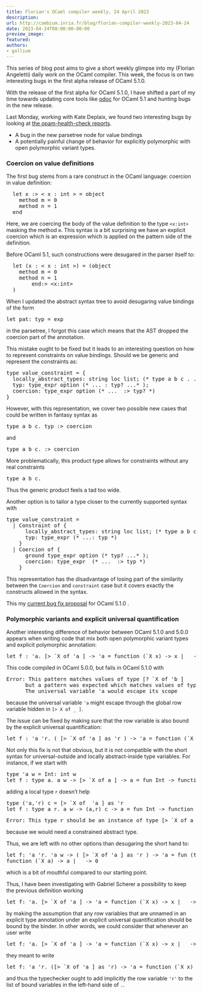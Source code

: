 ```yaml
---
title: Florian's OCaml compiler weekly, 24 April 2023
description:
url: http://cambium.inria.fr/blog/florian-compiler-weekly-2023-04-24
date: 2023-04-24T08:00:00-00:00
preview_image:
featured:
authors:
- gallium
---
```




  <p>This series of blog post aims to give a short weekly glimpse into my
(Florian Angeletti) daily work on the OCaml compiler. This week, the
focus is on two interesting bugs in the first alpha release of OCaml
5.1.0.</p>


  

<p>With the release of the first alpha for OCaml 5.1.0, I have shifted a
part of my time towards updating core tools like <a href="https://github.com/ocaml/odoc/pull/956">odoc</a> for OCaml 5.1 and
hunting bugs in the new release.</p>
<p>Last Monday, working with Kate Deplaix, we found two interesting bugs
by looking at <a href="http://check.ocamllabs.io">the opam-health-check
reports</a>.</p>
<ul>
<li>A bug in the new parsetree node for value bindings</li>
<li>A potentially painful change of behavior for explicitly polymorphic
with open polymorphic variant types.</li>
</ul>
<h3>Coercion on value
definitions</h3>
<p>The first bug stems from a rare construct in the OCaml language:
coercion in value definition:</p>
<div class="highlight"><pre><span></span>  <span class="k">let</span> <span class="n">x</span> <span class="o">:&gt;</span> <span class="o">&lt;</span> <span class="n">x</span> <span class="o">:</span> <span class="kt">int</span> <span class="o">&gt;</span> <span class="o">=</span> <span class="k">object</span>
    <span class="k">method</span> <span class="n">m</span> <span class="o">=</span> <span class="mi">0</span>
    <span class="k">method</span> <span class="n">n</span> <span class="o">=</span> <span class="mi">1</span>
  <span class="k">end</span>
</pre></div>

<p>Here, we are coercing the body of the value definition to the type
<code>&lt;x:int&gt;</code> masking the method <code>m</code>. This
syntax is a bit surprising we have an explicit coercion which is an
expression which is applied on the pattern side of the definition.</p>
<p>Before OCaml 5.1, such constructions were desugared in the parser
itself to:</p>
<div class="highlight"><pre><span></span>  <span class="k">let</span> <span class="o">(</span><span class="n">x</span> <span class="o">:</span> <span class="o">&lt;</span> <span class="n">x</span> <span class="o">:</span> <span class="kt">int</span> <span class="o">&gt;)</span> <span class="o">=</span> <span class="o">(</span><span class="k">object</span>
    <span class="k">method</span> <span class="n">m</span> <span class="o">=</span> <span class="mi">0</span>
    <span class="k">method</span> <span class="n">n</span> <span class="o">=</span> <span class="mi">1</span>
        <span class="k">end</span><span class="o">:&gt;</span> <span class="o">&lt;</span><span class="n">x</span><span class="o">:</span><span class="kt">int</span><span class="o">&gt;</span>
  <span class="o">)</span>
</pre></div>

<p>When I updated the abstract syntax tree to avoid desugaring value
bindings of the form</p>
<div class="highlight"><pre><span></span>let pat: typ = exp
</pre></div>

<p>in the parsetree, I forgot this case which means that the AST dropped
the coercion part of the annotation.</p>
<p>This mistake ought to be fixed but it leads to an interesting
question on how to represent constraints on value bindings. Should we be
generic and represent the constraints as:</p>
<div class="highlight"><pre><span></span><span class="n">type</span><span class="w"> </span><span class="n">value_constraint</span><span class="w"> </span><span class="o">=</span><span class="w"> </span><span class="p">{</span><span class="w"></span>
<span class="w">  </span><span class="n">locally_abstract_types</span><span class="p">:</span><span class="w"> </span><span class="n">string</span><span class="w"> </span><span class="n">loc</span><span class="w"> </span><span class="n">list</span><span class="p">;</span><span class="w"> </span><span class="p">(</span><span class="o">*</span><span class="w"> </span><span class="n">type</span><span class="w"> </span><span class="n">a</span><span class="w"> </span><span class="n">b</span><span class="w"> </span><span class="n">c</span><span class="w"> </span><span class="o">.</span><span class="w"> </span><span class="o">...</span><span class="w"> </span><span class="o">*</span><span class="p">);</span><span class="w"></span>
<span class="w">  </span><span class="n">typ</span><span class="p">:</span><span class="w"> </span><span class="n">type_expr</span><span class="w"> </span><span class="n">option</span><span class="w"> </span><span class="p">(</span><span class="o">*</span><span class="w"> </span><span class="o">...</span><span class="w"> </span><span class="p">:</span><span class="w"> </span><span class="n">typ</span><span class="err">?</span><span class="w"> </span><span class="o">...*</span><span class="w"> </span><span class="p">);</span><span class="w"></span>
<span class="w">  </span><span class="n">coercion</span><span class="p">:</span><span class="w"> </span><span class="n">type_expr</span><span class="w"> </span><span class="n">option</span><span class="w"> </span><span class="p">(</span><span class="o">*</span><span class="w"> </span><span class="o">...</span><span class="w">  </span><span class="p">:</span><span class="o">&gt;</span><span class="w"> </span><span class="n">typ</span><span class="err">?</span><span class="w"> </span><span class="o">*</span><span class="p">)</span><span class="w"></span>
<span class="p">}</span><span class="w"></span>
</pre></div>

<p>However, with this representation, we cover two possible new cases
that could be written in fantasy syntax as</p>
<div class="highlight"><pre><span></span>type a b c. typ :&gt; coercion
</pre></div>

<p>and</p>
<div class="highlight"><pre><span></span>type a b c. :&gt; coercion
</pre></div>

<p>More problematically, this product type allows for constraints
without any real constraints</p>
<div class="highlight"><pre><span></span>type a b c.
</pre></div>

<p>Thus the generic product feels a tad too wide.</p>
<p>Another option is to tailor a type closer to the currently supported
syntax with</p>
<div class="highlight"><pre><span></span><span class="k">type</span> <span class="n">value_constraint</span> <span class="o">=</span>
  <span class="o">|</span> <span class="nc">Constraint</span> <span class="k">of</span> <span class="o">{</span>
      <span class="n">locally_abstract_types</span><span class="o">:</span> <span class="kt">string</span> <span class="n">loc</span> <span class="kt">list</span><span class="o">;</span> <span class="c">(* type a b c . ... *)</span><span class="o">;</span>
      <span class="n">typ</span><span class="o">:</span> <span class="n">type_expr</span> <span class="c">(* ...: typ *)</span>
    <span class="o">}</span>
  <span class="o">|</span> <span class="nc">Coercion</span> <span class="k">of</span> <span class="o">{</span>
      <span class="n">ground</span> <span class="n">type_expr</span> <span class="n">option</span> <span class="c">(* typ? ...* );</span>
<span class="c">      coercion: type_expr  (* ...  :&gt; typ *)</span>
<span class="c">    }</span>
</pre></div>

<p>This representation has the disadvantage of losing part of the
similarity between the <code>Coercion</code> and <code>constraint</code>
case but it covers exactly the constructs allowed in the syntax.</p>
<p>This my <a href="https://github.com/ocaml/ocaml/pull/12191">current
bug fix proposal</a> for OCaml 5.1.0 .</p>
<h3>Polymorphic
variants and explicit universal quantification</h3>
<p>Another interesting difference of behavior between OCaml 5.1.0 and
5.0.0 appears when writing code that mix both open polymorphic variant
types and explicit polymorphic annotation:</p>
<div class="highlight"><pre><span></span><span class="k">let</span> <span class="n">f</span> <span class="o">:</span> <span class="k">'</span><span class="n">a</span><span class="o">.</span> <span class="o">[&gt;</span> <span class="o">`</span><span class="nc">X</span> <span class="k">of</span> <span class="k">'</span><span class="n">a</span> <span class="o">]</span> <span class="o">-&gt;</span> <span class="k">'</span><span class="n">a</span> <span class="o">=</span> <span class="k">function</span> <span class="o">(`</span><span class="nc">X</span> <span class="n">x</span><span class="o">)</span> <span class="o">-&gt;</span> <span class="n">x</span> <span class="o">|</span> <span class="o">_</span> <span class="o">-&gt;</span> <span class="k">assert</span> <span class="bp">false</span>
</pre></div>

<p>This code compiled in OCaml 5.0.0, but fails in OCaml 5.1.0 with</p>
<div class="highlight"><pre><span></span><span class="n">Error</span><span class="o">:</span><span class="w"> </span><span class="n">This</span><span class="w"> </span><span class="n">pattern</span><span class="w"> </span><span class="n">matches</span><span class="w"> </span><span class="n">values</span><span class="w"> </span><span class="n">of</span><span class="w"> </span><span class="n">type</span><span class="w"> </span><span class="o">[?</span><span class="w"> </span><span class="err">`</span><span class="n">X</span><span class="w"> </span><span class="n">of</span><span class="w"> </span><span class="s1">'b ]</span>
<span class="s1">      but a pattern was expected which matches values of type [&gt; `X of '</span><span class="n">a</span><span class="w"> </span><span class="o">]</span><span class="w"></span>
<span class="w">      </span><span class="n">The</span><span class="w"> </span><span class="n">universal</span><span class="w"> </span><span class="n">variable</span><span class="w"> </span><span class="err">'</span><span class="n">a</span><span class="w"> </span><span class="n">would</span><span class="w"> </span><span class="nf">escape</span><span class="w"> </span><span class="n">its</span><span class="w"> </span><span class="n">scope</span><span class="w"></span>
</pre></div>

<p>because the universal variable <code>'a</code> might escape through
the global row variable hidden in <code>[&gt; X of _ ]</code>.</p>
<p>The issue can be fixed by making sure that the row variable is also
bound by the explicit universal quantification:</p>
<div class="highlight"><pre><span></span><span class="k">let</span> <span class="n">f</span> <span class="o">:</span> <span class="k">'</span><span class="n">a</span> <span class="k">'</span><span class="n">r</span><span class="o">.</span> <span class="o">(</span> <span class="o">[&gt;</span> <span class="o">`</span><span class="nc">X</span> <span class="k">of</span> <span class="k">'</span><span class="n">a</span> <span class="o">]</span> <span class="k">as</span> <span class="k">'</span><span class="n">r</span> <span class="o">)</span> <span class="o">-&gt;</span> <span class="k">'</span><span class="n">a</span> <span class="o">=</span> <span class="k">function</span> <span class="o">(`</span><span class="nc">X</span> <span class="n">x</span><span class="o">)</span> <span class="o">-&gt;</span> <span class="n">x</span> <span class="o">|</span> <span class="o">_</span> <span class="o">-&gt;</span> <span class="k">assert</span> <span class="bp">false</span>
</pre></div>

<p>Not only this fix is not that obvious, but it is not compatible with
the short syntax for universal-outside and locally abstract-inside type
variables. For instance, if we start with</p>
<div class="highlight"><pre><span></span><span class="k">type</span> <span class="k">'</span><span class="n">a</span> <span class="n">w</span> <span class="o">=</span> <span class="nc">Int</span><span class="o">:</span> <span class="kt">int</span> <span class="n">w</span>
<span class="k">let</span> <span class="n">f</span> <span class="o">:</span> <span class="k">type</span> <span class="n">a</span><span class="o">.</span> <span class="n">a</span> <span class="n">w</span> <span class="o">-&gt;</span> <span class="o">[&gt;</span> <span class="o">`</span><span class="nc">X</span> <span class="k">of</span> <span class="n">a</span> <span class="o">]</span> <span class="o">-&gt;</span> <span class="n">a</span> <span class="o">=</span> <span class="k">fun</span> <span class="nc">Int</span> <span class="o">-&gt;</span> <span class="k">function</span> <span class="o">(`</span><span class="nc">X</span> <span class="n">x</span><span class="o">)</span> <span class="o">-&gt;</span> <span class="n">x</span> <span class="o">|</span> <span class="o">_</span> <span class="o">-&gt;</span> <span class="mi">0</span>
</pre></div>

<p>adding a local type <code>r</code> doesn&rsquo;t help</p>
<div class="highlight"><pre><span></span><span class="kr">type</span><span class="w"> </span><span class="p">(</span><span class="s">'a,'</span><span class="n">r</span><span class="p">)</span><span class="w"> </span><span class="n">c</span><span class="w"> </span><span class="o">=</span><span class="w"> </span><span class="p">[</span><span class="o">&gt;</span><span class="w"> </span><span class="err">`</span><span class="n">X</span><span class="w"> </span><span class="kr">of</span><span class="w">  </span><span class="s">'a ] as '</span><span class="n">r</span><span class="w"></span>
<span class="n">let</span><span class="w"> </span><span class="n">f</span><span class="w"> </span><span class="o">:</span><span class="w"> </span><span class="kr">type</span><span class="w"> </span><span class="n">a</span><span class="w"> </span><span class="n">r</span><span class="p">.</span><span class="w"> </span><span class="n">a</span><span class="w"> </span><span class="n">w</span><span class="w"> </span><span class="o">-&gt;</span><span class="w"> </span><span class="p">(</span><span class="n">a</span><span class="p">,</span><span class="n">r</span><span class="p">)</span><span class="w"> </span><span class="n">c</span><span class="w"> </span><span class="o">-&gt;</span><span class="w"> </span><span class="n">a</span><span class="w"> </span><span class="o">=</span><span class="w"> </span><span class="n">fun</span><span class="w"> </span><span class="n">Int</span><span class="w"> </span><span class="o">-&gt;</span><span class="w"> </span><span class="kr">function</span><span class="w"> </span><span class="p">(</span><span class="err">`</span><span class="n">X</span><span class="w"> </span><span class="n">x</span><span class="p">)</span><span class="w"> </span><span class="o">-&gt;</span><span class="w"> </span><span class="n">x</span><span class="w"> </span><span class="o">|</span><span class="w"> </span><span class="n">_</span><span class="w"> </span><span class="o">-&gt;</span><span class="w"> </span><span class="mi">0</span><span class="w"></span>
</pre></div>

<div class="highlight"><pre><span></span><span class="n">Error</span><span class="o">:</span><span class="w"> </span><span class="n">This</span><span class="w"> </span><span class="n">type</span><span class="w"> </span><span class="n">r</span><span class="w"> </span><span class="n">should</span><span class="w"> </span><span class="n">be</span><span class="w"> </span><span class="n">an</span><span class="w"> </span><span class="n">instance</span><span class="w"> </span><span class="n">of</span><span class="w"> </span><span class="n">type</span><span class="w"> </span><span class="o">[&gt;</span><span class="w"> </span><span class="err">`</span><span class="n">X</span><span class="w"> </span><span class="n">of</span><span class="w"> </span><span class="n">a</span><span class="w"> </span><span class="o">]</span><span class="w"></span>
</pre></div>

<p>because we would need a constrained abstract type.</p>
<p>Thus, we are left with no other options than desugaring the short
hand to:</p>
<div class="highlight"><pre><span></span><span class="k">let</span> <span class="n">f</span><span class="o">:</span> <span class="k">'</span><span class="n">a</span> <span class="k">'</span><span class="n">r</span><span class="o">.</span> <span class="k">'</span><span class="n">a</span> <span class="n">w</span> <span class="o">-&gt;</span> <span class="o">(</span> <span class="o">[&gt;</span> <span class="o">`</span><span class="nc">X</span> <span class="k">of</span> <span class="k">'</span><span class="n">a</span> <span class="o">]</span> <span class="k">as</span> <span class="k">'</span><span class="n">r</span> <span class="o">)</span> <span class="o">-&gt;</span> <span class="k">'</span><span class="n">a</span> <span class="o">=</span> <span class="k">fun</span> <span class="o">(</span><span class="k">type</span> <span class="n">a</span><span class="o">):</span> <span class="o">(</span><span class="n">a</span> <span class="n">w</span> <span class="o">-&gt;</span> <span class="o">[&gt;</span> <span class="o">`</span><span class="nc">X</span> <span class="k">of</span> <span class="n">a</span> <span class="o">]</span> <span class="o">-&gt;</span> <span class="n">a</span><span class="o">)</span> <span class="o">-&gt;</span> <span class="k">fun</span> <span class="nc">Int</span> <span class="o">-&gt;</span>
<span class="k">function</span> <span class="o">(`</span><span class="nc">X</span> <span class="n">a</span><span class="o">)</span> <span class="o">-&gt;</span> <span class="n">a</span> <span class="o">|</span> <span class="o">_</span> <span class="o">-&gt;</span> <span class="mi">0</span>
</pre></div>

<p>which is a bit of mouthful compared to our starting point.</p>
<p>Thus, I have been investigating with Gabriel Scherer a possibility to
keep the previous definition working</p>
<div class="highlight"><pre><span></span><span class="n">let</span><span class="w"> </span><span class="n">f</span><span class="o">:</span><span class="w"> </span><span class="s">'a. [&gt; `X of '</span><span class="n">a</span><span class="w"> </span><span class="p">]</span><span class="w"> </span><span class="o">-&gt;</span><span class="w"> </span><span class="s">'a = function (`X x) -&gt; x | _ -&gt; assert false</span>
</pre></div>

<p>by making the assumption that any row variables that are unnamed in
an explicit type annotation under an explicit universal quantification
should be bound by the binder. In other words, we could consider that
whenever an user write</p>
<div class="highlight"><pre><span></span><span class="n">let</span><span class="w"> </span><span class="n">f</span><span class="o">:</span><span class="w"> </span><span class="s">'a. [&gt; `X of '</span><span class="n">a</span><span class="w"> </span><span class="p">]</span><span class="w"> </span><span class="o">-&gt;</span><span class="w"> </span><span class="s">'a = function (`X x) -&gt; x | _ -&gt; assert false</span>
</pre></div>

<p>they meant to write</p>
<div class="highlight"><pre><span></span><span class="n">let</span><span class="w"> </span><span class="n">f</span><span class="o">:</span><span class="w"> </span><span class="s">'a '</span><span class="n">r</span><span class="p">.</span><span class="w"> </span><span class="p">([</span><span class="o">&gt;</span><span class="w"> </span><span class="err">`</span><span class="n">X</span><span class="w"> </span><span class="kr">of</span><span class="w"> </span><span class="s">'a ] as '</span><span class="n">r</span><span class="p">)</span><span class="w"> </span><span class="o">-&gt;</span><span class="w"> </span><span class="s">'a = function (`X x) -&gt; x | _ -&gt; assert false</span>
</pre></div>

<p>and thus the typechecker ought to add implicitly the row variable
<code>'r'</code> to the list of bound variables in the left-hand side of
<code>.</code>.</p>


